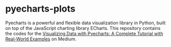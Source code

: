 ﻿# pyecharts-plots
Pyecharts is a powerful and flexible data visualization library in Python, built on top of the JavaScript charting library ECharts. This repository contains the codes for the [Visualizing Data with Pyecharts: A Complete Tutorial with Real-World Examples](https://medium.com/@shouke.wei/visualizing-data-with-pyecharts-a-complete-tutorial-with-real-world-examples-421b548e9633) on Medium.
